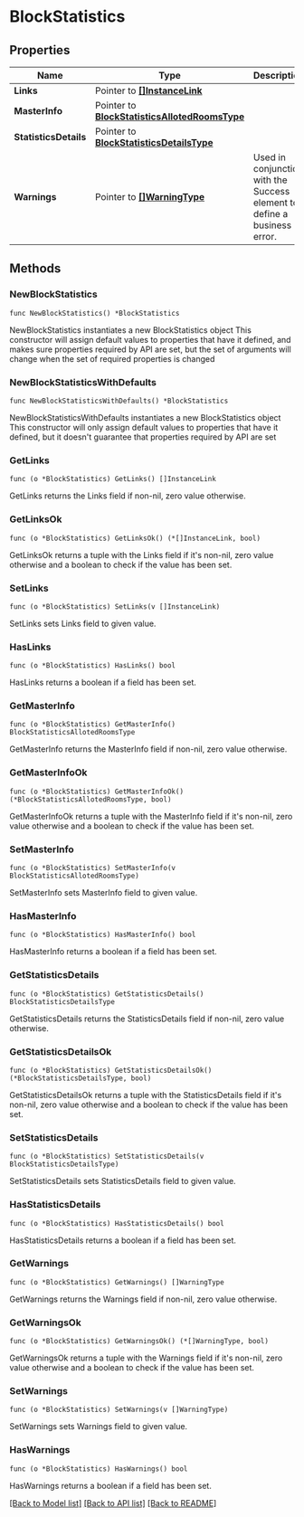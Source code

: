 # BlockStatistics

## Properties

Name | Type | Description | Notes
------------ | ------------- | ------------- | -------------
**Links** | Pointer to [**[]InstanceLink**](InstanceLink.md) |  | [optional] 
**MasterInfo** | Pointer to [**BlockStatisticsAllotedRoomsType**](BlockStatisticsAllotedRoomsType.md) |  | [optional] 
**StatisticsDetails** | Pointer to [**BlockStatisticsDetailsType**](BlockStatisticsDetailsType.md) |  | [optional] 
**Warnings** | Pointer to [**[]WarningType**](WarningType.md) | Used in conjunction with the Success element to define a business error. | [optional] 

## Methods

### NewBlockStatistics

`func NewBlockStatistics() *BlockStatistics`

NewBlockStatistics instantiates a new BlockStatistics object
This constructor will assign default values to properties that have it defined,
and makes sure properties required by API are set, but the set of arguments
will change when the set of required properties is changed

### NewBlockStatisticsWithDefaults

`func NewBlockStatisticsWithDefaults() *BlockStatistics`

NewBlockStatisticsWithDefaults instantiates a new BlockStatistics object
This constructor will only assign default values to properties that have it defined,
but it doesn't guarantee that properties required by API are set

### GetLinks

`func (o *BlockStatistics) GetLinks() []InstanceLink`

GetLinks returns the Links field if non-nil, zero value otherwise.

### GetLinksOk

`func (o *BlockStatistics) GetLinksOk() (*[]InstanceLink, bool)`

GetLinksOk returns a tuple with the Links field if it's non-nil, zero value otherwise
and a boolean to check if the value has been set.

### SetLinks

`func (o *BlockStatistics) SetLinks(v []InstanceLink)`

SetLinks sets Links field to given value.

### HasLinks

`func (o *BlockStatistics) HasLinks() bool`

HasLinks returns a boolean if a field has been set.

### GetMasterInfo

`func (o *BlockStatistics) GetMasterInfo() BlockStatisticsAllotedRoomsType`

GetMasterInfo returns the MasterInfo field if non-nil, zero value otherwise.

### GetMasterInfoOk

`func (o *BlockStatistics) GetMasterInfoOk() (*BlockStatisticsAllotedRoomsType, bool)`

GetMasterInfoOk returns a tuple with the MasterInfo field if it's non-nil, zero value otherwise
and a boolean to check if the value has been set.

### SetMasterInfo

`func (o *BlockStatistics) SetMasterInfo(v BlockStatisticsAllotedRoomsType)`

SetMasterInfo sets MasterInfo field to given value.

### HasMasterInfo

`func (o *BlockStatistics) HasMasterInfo() bool`

HasMasterInfo returns a boolean if a field has been set.

### GetStatisticsDetails

`func (o *BlockStatistics) GetStatisticsDetails() BlockStatisticsDetailsType`

GetStatisticsDetails returns the StatisticsDetails field if non-nil, zero value otherwise.

### GetStatisticsDetailsOk

`func (o *BlockStatistics) GetStatisticsDetailsOk() (*BlockStatisticsDetailsType, bool)`

GetStatisticsDetailsOk returns a tuple with the StatisticsDetails field if it's non-nil, zero value otherwise
and a boolean to check if the value has been set.

### SetStatisticsDetails

`func (o *BlockStatistics) SetStatisticsDetails(v BlockStatisticsDetailsType)`

SetStatisticsDetails sets StatisticsDetails field to given value.

### HasStatisticsDetails

`func (o *BlockStatistics) HasStatisticsDetails() bool`

HasStatisticsDetails returns a boolean if a field has been set.

### GetWarnings

`func (o *BlockStatistics) GetWarnings() []WarningType`

GetWarnings returns the Warnings field if non-nil, zero value otherwise.

### GetWarningsOk

`func (o *BlockStatistics) GetWarningsOk() (*[]WarningType, bool)`

GetWarningsOk returns a tuple with the Warnings field if it's non-nil, zero value otherwise
and a boolean to check if the value has been set.

### SetWarnings

`func (o *BlockStatistics) SetWarnings(v []WarningType)`

SetWarnings sets Warnings field to given value.

### HasWarnings

`func (o *BlockStatistics) HasWarnings() bool`

HasWarnings returns a boolean if a field has been set.


[[Back to Model list]](../README.md#documentation-for-models) [[Back to API list]](../README.md#documentation-for-api-endpoints) [[Back to README]](../README.md)


